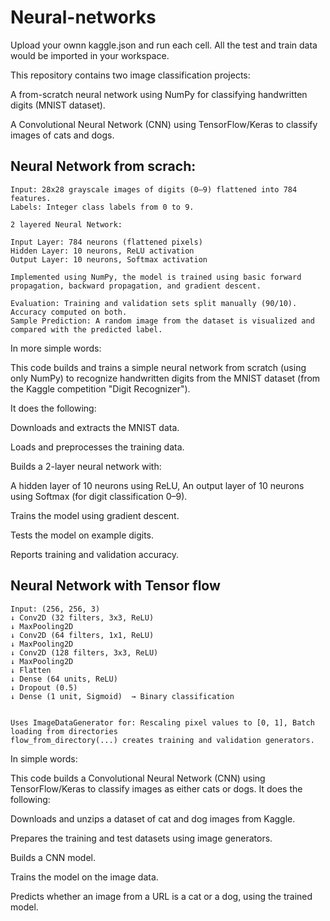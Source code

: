 # Neural-networks

Upload your ownn kaggle.json and run each cell. All the test and train data would be imported in your workspace.

This repository contains two image classification projects:

A from-scratch neural network using NumPy for classifying handwritten digits (MNIST dataset).

A Convolutional Neural Network (CNN) using TensorFlow/Keras to classify images of cats and dogs.


## Neural Network from scrach:
```
Input: 28x28 grayscale images of digits (0–9) flattened into 784 features.
Labels: Integer class labels from 0 to 9.

2 layered Neural Network:

Input Layer: 784 neurons (flattened pixels)
Hidden Layer: 10 neurons, ReLU activation
Output Layer: 10 neurons, Softmax activation

Implemented using NumPy, the model is trained using basic forward propagation, backward propagation, and gradient descent.

Evaluation: Training and validation sets split manually (90/10). Accuracy computed on both.
Sample Prediction: A random image from the dataset is visualized and compared with the predicted label.
```

In more simple words:

This code builds and trains a simple neural network from scratch (using only NumPy) to recognize handwritten digits from the MNIST dataset (from the Kaggle competition "Digit Recognizer").

It does the following:

Downloads and extracts the MNIST data.

Loads and preprocesses the training data.

Builds a 2-layer neural network with:

A hidden layer of 10 neurons using ReLU, 
An output layer of 10 neurons using Softmax (for digit classification 0–9).

Trains the model using gradient descent.

Tests the model on example digits.

Reports training and validation accuracy.

## Neural Network with Tensor flow

```
Input: (256, 256, 3)
↓ Conv2D (32 filters, 3x3, ReLU)
↓ MaxPooling2D
↓ Conv2D (64 filters, 1x1, ReLU)
↓ MaxPooling2D
↓ Conv2D (128 filters, 3x3, ReLU)
↓ MaxPooling2D
↓ Flatten
↓ Dense (64 units, ReLU)
↓ Dropout (0.5)
↓ Dense (1 unit, Sigmoid)  → Binary classification


Uses ImageDataGenerator for: Rescaling pixel values to [0, 1], Batch loading from directories
flow_from_directory(...) creates training and validation generators.

```
In simple words:

This code builds a Convolutional Neural Network (CNN) using TensorFlow/Keras to classify images as either cats or dogs. It does the following:

Downloads and unzips a dataset of cat and dog images from Kaggle.

Prepares the training and test datasets using image generators.

Builds a CNN model.

Trains the model on the image data.

Predicts whether an image from a URL is a cat or a dog, using the trained model.

